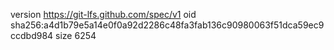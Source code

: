 version https://git-lfs.github.com/spec/v1
oid sha256:a4d1b79e5a14e0f0a92d2286c48fa3fab136c90980063f51dca59ec9ccdbd984
size 6254
